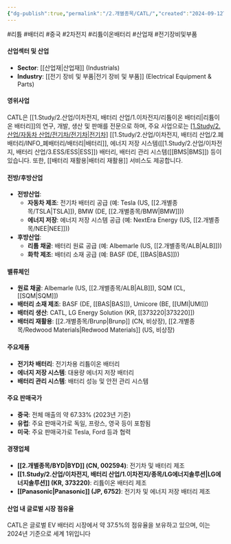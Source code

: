 ```yaml
---
{"dg-publish":true,"permalink":"/2.개별종목/CATL/","created":"2024-09-12T09:36:03.105+09:00","updated":"2025-06-03T20:05:58.171+09:00"}
---
```


#리튬 #배터리 #중국 #2차전지 #리튬이온배터리 #산업재 #전기장비및부품

#### 산업섹터 및 산업

- **Sector**: [[산업재\|산업재]] (Industrials)
- **Industry**: [[전기 장비 및 부품\|전기 장비 및 부품]] (Electrical Equipment & Parts)

#### 영위사업

CATL은 [[1.Study/2.산업/이차전지, 배터리 산업/1.이차전지/리튬이온 배터리\|리튬이온 배터리]]의 연구, 개발, 생산 및 판매를 전문으로 하며, 주요 사업으로는 [[1.Study/2.산업/자동차 산업/전기차/전기차\|전기차]](EV) [[1.Study/2.산업/이차전지, 배터리 산업/2.폐배터리/INFO_폐배터리/배터리\|배터리]], 에너지 저장 시스템([[1.Study/2.산업/이차전지, 배터리 산업/3.ESS/ESS\|ESS]]) 배터리, 배터리 관리 시스템([[BMS\|BMS]]) 등이 있습니다. 또한, [[배터리 재활용\|배터리 재활용]] 서비스도 제공합니다.

#### 전방/후방산업

- **전방산업**:
    - **자동차 제조**: 전기차 배터리 공급 (예: Tesla (US, [[2.개별종목/TSLA\|TSLA]]), BMW (DE, [[2.개별종목/BMW\|BMW]]))
    - **에너지 저장**: 에너지 저장 시스템 공급 (예: NextEra Energy (US, [[2.개별종목/NEE\|NEE]]))
- **후방산업**:
    - **리튬 채굴**: 배터리 원료 공급 (예: Albemarle (US, [[2.개별종목/ALB\|ALB]]))
    - **화학 제조**: 배터리 소재 공급 (예: BASF (DE, [[BAS\|BAS]]))

#### 밸류체인

- **원료 채굴**: Albemarle (US, [[2.개별종목/ALB\|ALB]]), SQM (CL, [[SQM\|SQM]])
- **배터리 소재 제조**: BASF (DE, [[BAS\|BAS]]), Umicore (BE, [[UMI\|UMI]])
- **배터리 생산**: CATL, LG Energy Solution (KR, [[373220\|373220]])
- **배터리 재활용**: [[2.개별종목/Brunp\|Brunp]] (CN, 비상장), [[2.개별종목/Redwood Materials\|Redwood Materials]] (US, 비상장)

#### 주요제품

- **전기차 배터리**: 전기차용 리튬이온 배터리
- **에너지 저장 시스템**: 대용량 에너지 저장 배터리
- **배터리 관리 시스템**: 배터리 성능 및 안전 관리 시스템

#### 주요 판매국가

- **중국**: 전체 매출의 약 67.33% (2023년 기준)
- **유럽**: 주요 판매국가로 독일, 프랑스, 영국 등이 포함됨
- **미국**: 주요 판매국가로 Tesla, Ford 등과 협력

#### 경쟁업체

- **[[2.개별종목/BYD\|BYD]] (CN, 002594)**: 전기차 및 배터리 제조
- **[[1.Study/2.산업/이차전지, 배터리 산업/1.이차전지/종목/LG에너지솔루션\|LG에너지솔루션]] (KR, 373220)**: 리튬이온 배터리 제조
- **[[Panasonic\|Panasonic]] (JP, 6752)**: 전기차 및 에너지 저장 배터리 제조

#### 산업 내 글로벌 시장 점유율

CATL은 글로벌 EV 배터리 시장에서 약 37.5%의 점유율을 보유하고 있으며, 이는 2024년 기준으로 세계 1위입니다

